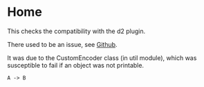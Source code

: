 # Home

This checks the compatibility with the d2 plugin.

There used to be an issue, see [Github](https://github.com/fralau/mkdocs-macros-plugin/issues/249).

It was due to the CustomEncoder class (in util module),
which was susceptible to fail if an object was not printable.

```d2
A -> B
```
